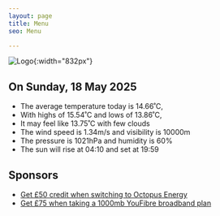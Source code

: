 ```yaml
---
layout: page
title: Menu
seo: Menu

---
```


![Logo](/images/logo.jpg){:width="832px"}

<!-- weather_marker starts -->
## On Sunday, 18 May 2025

- The average temperature today is 14.66˚C,
- With highs of 15.54˚C and lows of 13.86˚C,
- It may feel like 13.75˚C with few clouds
- The wind speed is 1.34m/s and visibility is 10000m
- The pressure is 1021hPa and humidity is 60%
- The sun will rise at 04:10 and set at 19:59

<!-- weather_marker ends -->

## Sponsors

- [Get £50 credit when switching to Octopus Energy](https://bit.ly/3oD1nnS)
- [Get £75 when taking a 1000mb YouFibre broadband plan](https://aklam.io/91zWhU?)
